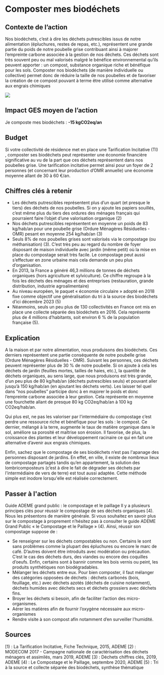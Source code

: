 # Composter mes biodéchets

## Contexte de l’action
Nos biodéchets, c’est à dire les déchets putrescibles issus de notre alimentation (épluchures, restes de repas, etc.), représentent une grande partie du poids de notre poubelle grise contribuant ainsi à majorer l’empreinte carbone associée à la gestion de nos déchets. Ces déchets sont très souvent peu ou mal valorisés malgré le bénéfice environnemental qu’ils peuvent apporter : un compost, substance organique riche et bénéfique pour les sols. Composter nos biodéchets (de manière individuelle ou collective) permet donc de réduire la taille de nos poubelles et de favoriser la création de ce compost pouvant à terme être utilisé comme alternative aux engrais chimiques

![](https://ecolab-data.netlify.app/images/Chiffres-cles_biodechets_v2.png)

## Impact GES moyen de l’action
Je composte mes biodéchets : **-15 kgCO2eq/an**

## Budget
Si votre collectivité de résidence met en place une Tarification Incitative (TI) , composter ses biodéchets peut représenter une économie financière significative  au vu de la part que ces déchets représentent dans nos poubelles grise. Une tarification incitative permet ainsi pour un foyer de 2 personnes (et concernant leur production d’OMR annuelle) une économie moyenne allant de 30 à 60 €/an.

## Chiffres clés à retenir
- Les déchets putrescibles représentent plus d’un quart (et presque le tiers) des déchets de nos poubelles. Si on y ajoute les papiers souillés, c’est même plus du tiers des ordures des ménages français qui pourraient faire l’objet d’une valorisation organique (2)
- Nos déchets putrescibles représentent en moyenne un poids de 83 kg/hab/an pour une poubelle grise (Ordure Ménagères Résiduelles - OMR) pesant en moyenne 254 kg/hab/an (3)
- Seuls 8% de nos poubelles grises sont valorisés via le compostage (ou méthanisation) (3). C’est très peu au regard du nombre de foyer disposant de maison individuelle avec jardin (même petit) où la mise en place du compostage serait très facile. Le compostage peut aussi s’effectuer en zone urbaine mais cela demande un peu plus d’organisation.
- En 2013, la France a généré 46,3 millions de tonnes de déchets organiques (hors agriculture et sylviculture). Ce chiffre regroupe à la fois les déchets des ménages et des entreprises (restauration, grande distribution, industrie agroalimentaire)
- Au niveau européen, le paquet « économie circulaire » adopté en 2018 fixe comme objectif une généralisation du tri à la source des biodéchets d’ici décembre 2023 (5)
- Néanmoins, seuls un peu plus de 130 collectivités en France ont mis en place une collecte séparée des biodéchets en 2016. Cela représente plus de 4 millions d’habitants, soit environ 6 % de la population française (5).

## Explication
A la maison et par notre alimentation, nous produisons des biodéchets. Ces derniers représentent une partie conséquente de notre poubelle grise (Ordure Ménagères Résiduelles - OMR). Suivant les personnes, ces déchets peuvent représenter plus de 30 % de notre poubelle. Si on ajoute à cela les déchets de jardin (feuilles mortes, tailles de haies, etc.), la quantité de déchets organiques, au sens large, que nous produisons est très grande, d’un peu plus de 80 kg/hab/an (déchets putrescibles seuls) et pouvant aller jusqu’à 150 kg/hab/an (en ajoutant les déchets verts). Les laisser tel quel dans “nos poubelles” participe donc à en majorer le poids et donc l’empreinte carbone associée à leur gestion. Cela représente en moyenne une fourchette allant de presque 80 kg CO2eq/hab/an à 100 kg CO2eq/hab/an.

Qui plus est, ne pas les valoriser par l'intermédiaire du compostage c’est perdre une ressource riche et bénéfique pour les sols : le compost. Ce dernier, mélangé à la terre, augmente le taux de matière organique dans le sol, améliore sa porosité et maîtrise son érosion. Il favorise, de plus, la croissance des plantes et leur développement racinaire ce qui en fait une alternative d’avenir aux engrais chimiques.

Enfin, sachez que le compostage de ses biodéchets n’est pas l'apanage des personnes disposant de jardins. En effet, en ville, il existe de nombreux lieux de compostage partagés tandis qu’en appartement, la solution des lombricomposteurs (c’est à dire le fait de dégrader ses déchets par l'intermédiaire de vers de terre) est tout aussi adaptée. Cette méthode simple est inodore lorsqu'elle est réalisée correctement.

## Passer à l'action
Guide ADEME grand public : le compostage et le paillage
Il y a plusieurs principes clés pour réussir le compostage de ses déchets organiques [4). Nous les présentons de manière générale. Si vous souhaitez en savoir plus sur le compostage à proprement n’hésitez pas à consulter le guide ADEME Grand Public « le Compostage et le Paillage » (4). Ainsi, réussir son compostage suppose de :
- Se renseigner sur les déchets compostables ou non. Certains le sont sans problèmes comme la plupart des épluchures ou encore le marc de café. D’autres doivent être introduits avec modération ou précaution. C’est le cas des déchets durs, des viandes ou encore des coquilles d’oeufs. Enfin, certains sont à bannir comme les bois vernis ou peint, les produits synthétiques non biodégradables.
- Mélanger les déchets entre eux. Pour bien composter, il faut mélanger des catégories opposées de déchets : déchets carbonés (bois, feuillage, etc.) avec déchets azotés (déchets de cuisine notamment), déchets humides avec déchets secs et déchets grossiers avec déchets fins.
- Broyer les déchets si besoin, afin de faciliter l’action des micro-organismes.
- Aérer les matières afin de fournir l’oxygène nécessaire aux micro-organismes
- Rendre visite à son compost afin notamment d’en surveiller l’humidité.

## Sources
[1) : La Tarification Incitative, Fiche Technique, 2015, ADEME
[2) : MODECOM 2017 - Campagne nationale de caractérisation des déchets ménagers et assimilés, mars 2019, ADEME
[3) : Déchets chiffres clés, 2019, ADEME
[4) : Le Compostage et le Paillage, septembre 2020, ADEME
[5) : Tri à la source et collecte séparée des biodéchets, synthèse thématique
